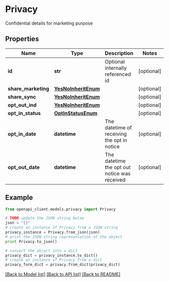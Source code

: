 # Privacy

Confidential details for marketing purpose

## Properties
Name | Type | Description | Notes
------------ | ------------- | ------------- | -------------
**id** | **str** | Optional internally referenced id | [optional] 
**share_marketing** | [**YesNoInheritEnum**](YesNoInheritEnum.md) |  | [optional] 
**share_sync** | [**YesNoInheritEnum**](YesNoInheritEnum.md) |  | [optional] 
**opt_out_ind** | [**YesNoInheritEnum**](YesNoInheritEnum.md) |  | [optional] 
**opt_in_status** | [**OptInStatusEnum**](OptInStatusEnum.md) |  | [optional] 
**opt_in_date** | **datetime** | The datetime of receiving the opt in notice | [optional] 
**opt_out_date** | **datetime** | The datetime the opt out notice was received | [optional] 

## Example

```python
from openapi_client.models.privacy import Privacy

# TODO update the JSON string below
json = "{}"
# create an instance of Privacy from a JSON string
privacy_instance = Privacy.from_json(json)
# print the JSON string representation of the object
print Privacy.to_json()

# convert the object into a dict
privacy_dict = privacy_instance.to_dict()
# create an instance of Privacy from a dict
privacy_form_dict = privacy.from_dict(privacy_dict)
```
[[Back to Model list]](../README.md#documentation-for-models) [[Back to API list]](../README.md#documentation-for-api-endpoints) [[Back to README]](../README.md)


